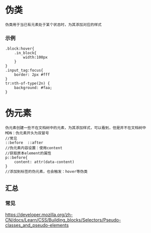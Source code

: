 # 伪类
    伪类用于当已有元素处于某个状态时，为其添加对应的样式

### 示例
    .block:hover{
        .in_block{
            width:100px
        }
    }
    .input_tag:focus{
        border: 2px #fff
    }
    tr:nth-of-type(2n) {
        background: #faa;
    }

# 伪元素
    伪元素创建一些不在文档树中的元素，为其添加样式，可以看到，但是并不在文档树中
    MDN：伪元素开头为双冒号
    //常见
    ::before  ::after
    //伪元素内容设置：使用content
    //获取原本element的属性
    p::before{
        content: attr(data-content)
    }
    //添加到标签的伪元素，也会触发：hover等伪类

## 汇总
### 常见
https://developer.mozilla.org/zh-CN/docs/Learn/CSS/Building_blocks/Selectors/Pseudo-classes_and_pseudo-elements